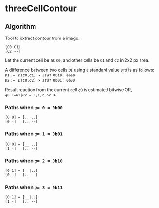# threeCellContour
## Algorithm
Tool to extract contour from a image.

    [C0 C1]
    [C2 --]
Let the current cell be as `C0`, and other cells be `C1` and `C2` in 2x2 px area.  

A difference between two cells _`Di`_ using a standard value _`std`_ is as follows:  
_`D`_`1` `:= ` _`D`_`(`_`C`_`0,`_`C`_`1) > `_`std`_`? 0b10: 0b00`  
_`D`_`2` `:= ` _`D`_`(`_`C`_`0,`_`C`_`2) > `_`std`_`? 0b01: 0b00`  

Result reaction from the current cell _`q`_`0` is estimated bitwise OR,  
_`q`_`0 :=`_`D`_`1|`_`D`_`2 = 0,1,2 or 3`.  

### Paths when _`q`_`= 0 = 0b00`
    [0 0] = [.. ..]
    [0 -]   [.. --]
    
### Paths when _`q`_`= 1 = 0b01`
    [0 0] = [__ ..]
    [1 -]   [.. --]
    
### Paths when _`q`_`= 2 = 0b10`
    [0 1] = [  |..]
    [0 -]   [.. --]
    
### Paths when _`q`_`= 3 = 0b11`
    [0 1] = [__|..]
    [1 -]   [.. --]
    
